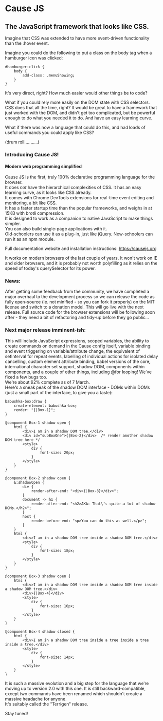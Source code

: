 # Cause JS
## The JavaScript framework that looks like CSS.

Imagine that CSS was extended to have more event-driven functionality than the :hover event.

Imagine you could do the following to put a class on the body tag when a hamburger icon was clicked:

```
#hamburger:click {
    body {
        add-class: .menuShowing;
    }
}
```

It's very direct, right? How much easier would other things be to code?

What if you could rely more easily on the DOM state with CSS selectors. CSS does that all the time, right? It would be great to have a framework that just worked with the DOM, and didn't get too complicated, but be powerful enough to do what you needed it to do. And have an easy learning curve.

What if there was now a language that could do this, and had loads of useful commands you could apply like CSS?

(drum roll...........)

### Introducing Cause JS!
#### Modern web programming simplified

Cause JS is the first, truly 100% declarative programming language for the browser.<br>
It does *not* have the hierarchical complexities of CSS. It has an easy learning curve, as it looks like CSS already.<br>
It comes with Chrome DevTools extensions for real-time event editing and monitoring, a bit like CSS.<br>
It has a faster startup time than the popular frameworks, and weighs in at 15KB with brotli compression.<br>
It is designed to work as a companion to native JavaScript to make things simpler.<br>
You can also build single-page applications with it.<br>
Old-schoolers can use it as a plug-in, just like jQuery. New-schoolers can run it as an npm module.

Full documentation website and installation instructions:
https://causejs.org

It works on modern browsers of the last couple of years. It won't work on IE and older browsers, and it is probably not worth polyfilling as it relies on the speed of today's querySelector for its power.

### News:<br>
After getting some feedback from the community, we have completed a major overhaul to the development process so we can release the code as fully open-source (ie. not minified - so you can fork it properly) on the MIT license and switch to a donation model. This will go live with the next release. Full source code for the browser extensions will be following soon after - they need a bit of refactoring and tidy-up before they go public...

### Next major release imminent-ish:<br>
This will include JavaScript expressions, scoped variables, the ability to create commands on demand in the Cause config itself, variable binding and event triggering on variable/attribute change, the equivalent of setInterval for repeat events, labelling of individual actions for isolated delay cancelling, custom element attribute binding, babel versions of the core, international character set support, shadow DOM, components within components, and a couple of other things, including @for looping! We've fixed a few bugs too.<br>
We're about 92% complete as of 7 March.<br>
Here's a sneak peak of the shadow DOM interface - DOMs within DOMs (just a small part of the interface, to give you a taste):
```
babushka-box:draw {
    create-element: babushka-box;
    render: "{|Box-1}";
}

@component Box-1 shadow open {
    html {
        <div>I am in a shadow DOM tree.</div>
        <div id="subBoxOne">{|Box-2}</div>	/* render another shadow DOM tree here */
        <style>
            div {
                font-size: 20px;
            }
        </style>
    }
}

@component Box-2 shadow open {
    &:shadowOpen {
        div {
            render-after-end: "<div>{|Box-3}</div>";
        }
        document -> h1 {
            render-after-end: "<h2>AKA: That\'s quite a lot of shadow DOMs.</h2>";
        }
        host {
            render-before-end: "<p>You can do this as well.</p>";
        }
    }
    html {
        <div>I am in a shadow DOM tree inside a shadow DOM tree.</div>
        <style>
            div {
                font-size: 18px;
            }
        </style>
    }
}

@component Box-3 shadow open {
    html {
        <div>I am in a shadow DOM tree inside a shadow DOM tree inside a shadow DOM tree.</div>
        <div>{|Box-4}</div>
        <style>
            div {
                font-size: 16px;
            }
        </style>
    }
}

@component Box-4 shadow closed {
    html {
        <div>I am in a shadow DOM tree inside a tree inside a tree inside a tree.</div>
        <style>
            div {
                font-size: 14px;
            }
        </style>
    }
}
```
It is such a massive evolution and a big step for the language that we're moving up to version 2.0 with this one. It is still backward-compatible, except two commands have been renamed which shouldn't create a massive headache for anyone.<br>
It's suitably called the "Terrigen" release.<br>

Stay tuned!
